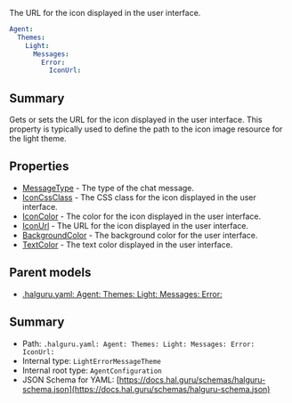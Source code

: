 <!--
title: IconUrl
description: The URL for the icon displayed in the user interface.
version: 1.40.7-beta.14
generated: true
date: 2025-04-29
node: This file is generated by the command-line program: `halguru manual -c -m`
-->


The URL for the icon displayed in the user interface.

```yaml
Agent:
  Themes:
    Light:
      Messages:
        Error:
          IconUrl:
```

## Summary

Gets or sets the URL for the icon displayed in the user interface. This property is typically used to define the path to the icon image resource for the light theme.

## Properties

* [MessageType]((halguru)-agent-themes-light-messages-error-messagetype.md) - The type of the chat message.
* [IconCssClass]((halguru)-agent-themes-light-messages-error-iconcssclass.md) - The CSS class for the icon displayed in the user interface.
* [IconColor]((halguru)-agent-themes-light-messages-error-iconcolor.md) - The color for the icon displayed in the user interface.
* [IconUrl]((halguru)-agent-themes-light-messages-error-iconurl.md) - The URL for the icon displayed in the user interface.
* [BackgroundColor]((halguru)-agent-themes-light-messages-error-backgroundcolor.md) - The background color for the user interface.
* [TextColor]((halguru)-agent-themes-light-messages-error-textcolor.md) - The text color displayed in the user interface.

## Parent models

* [.halguru.yaml: Agent: Themes: Light: Messages: Error:]((halguru)-agent-themes-light-messages-error.md)
## Summary

* Path: `.halguru.yaml: Agent: Themes: Light: Messages: Error: IconUrl:`
* Internal type: `LightErrorMessageTheme`
* Internal root type: `AgentConfiguration`
* JSON Schema for YAML: [https://docs.hal.guru/schemas/halguru-schema.json](https://docs.hal.guru/schemas/halguru-schema.json)
